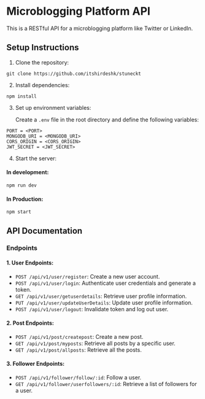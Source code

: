 # Microblogging Platform API

This is a RESTful API for a microblogging platform like Twitter or LinkedIn.

## Setup Instructions

1. Clone the repository:

```
git clone https://github.com/itshirdeshk/stuneckt
```

2. Install dependencies:

```
npm install
```

3. Set up environment variables:

   Create a `.env` file in the root directory and define the following variables:

```
PORT = <PORT>
MONGODB_URI = <MONGODB_URI>
CORS_ORIGIN = <CORS_ORIGIN>
JWT_SECRET = <JWT_SECRET>
```

4. Start the server:
#### In development:
```
npm run dev
```
#### In Production:
```
npm start
```

## API Documentation

### Endpoints

#### 1. User Endpoints:

- `POST /api/v1/user/register`: Create a new user account.
- `POST /api/v1/user/login`: Authenticate user credentials and generate a token.
- `GET /api/v1/user/getuserdetails`: Retrieve user profile information.
- `PUT /api/v1/user/updateUserDetails`: Update user profile information.
- `POST /api/v1/user/logout`: Invalidate token and log out user.

#### 2. Post Endpoints:

- `POST /api/v1/post/createpost`: Create a new post.
- `GET /api/v1/post/myposts`: Retrieve all posts by a specific user.
- `GET /api/v1/post/allposts`: Retrieve all the posts.

#### 3. Follower Endpoints:

- `POST /api/v1/follower/follow/:id`: Follow a user.
- `GET /api/v1/follower/userfollowers/:id`: Retrieve a list of followers for a user.
